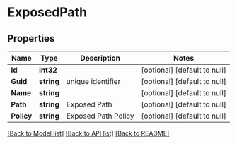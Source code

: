 # ExposedPath

## Properties
Name | Type | Description | Notes
------------ | ------------- | ------------- | -------------
**Id** | **int32** |  | [optional] [default to null]
**Guid** | **string** | unique identifier | [optional] [default to null]
**Name** | **string** |  | [optional] [default to null]
**Path** | **string** | Exposed Path | [optional] [default to null]
**Policy** | **string** | Exposed Path Policy | [optional] [default to null]

[[Back to Model list]](../README.md#documentation-for-models) [[Back to API list]](../README.md#documentation-for-api-endpoints) [[Back to README]](../README.md)


